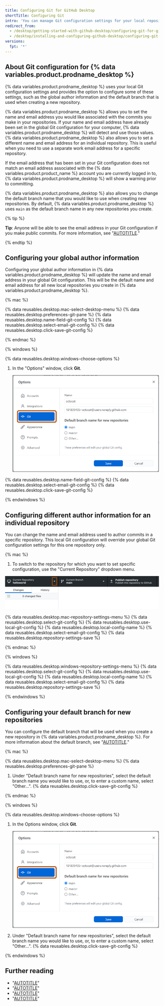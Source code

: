 ```yaml
---
title: Configuring Git for GitHub Desktop
shortTitle: Configuring Git
intro: 'You can manage Git configuration settings for your local repositories with {% data variables.product.prodname_desktop %}.'
redirect_from:
  - /desktop/getting-started-with-github-desktop/configuring-git-for-github-desktop
  - /desktop/installing-and-configuring-github-desktop/configuring-git-for-github-desktop
versions:
  fpt: '*'
---
```

## About Git configuration for {% data variables.product.prodname_desktop %}

{% data variables.product.prodname_desktop %} uses your local Git configuration settings and provides the option to configure some of these settings, such as the global author information and the default branch that is used when creating a new repository.

{% data variables.product.prodname_desktop %} allows you to set the name and email address you would like associated with the commits you make in your repositories. If your name and email address have already been set in the global Git configuration for your computer, {% data variables.product.prodname_desktop %} will detect and use those values. {% data variables.product.prodname_desktop %} also allows you to set a different name and email address for an individual repository. This is useful when you need to use a separate work email address for a specific repository.

If the email address that has been set in your Git configuration does not match an email address associated with the {% data variables.product.product_name %} account you are currently logged in to, {% data variables.product.prodname_desktop %} will show a warning prior to committing.

{% data variables.product.prodname_desktop %} also allows you to change the default branch name that you would like to use when creating new repositories. By default, {% data variables.product.prodname_desktop %} uses `main` as the default branch name in any new repositories you create.

{% tip %}

**Tip**: Anyone will be able to see the email address in your Git configuration if you make public commits. For more information, see "[AUTOTITLE](/account-and-profile/setting-up-and-managing-your-personal-account-on-github/managing-email-preferences/setting-your-commit-email-address)."

{% endtip %}

## Configuring your global author information

Configuring your global author information in {% data variables.product.prodname_desktop %} will update the name and email address in your global Git configuration. This will be the default name and email address for all new local repositories you create in {% data variables.product.prodname_desktop %}.

{% mac %}

{% data reusables.desktop.mac-select-desktop-menu %}
{% data reusables.desktop.preferences-git-pane %}
{% data reusables.desktop.name-field-git-config %}
{% data reusables.desktop.select-email-git-config %}
{% data reusables.desktop.click-save-git-config %}

{% endmac %}

{% windows %}

{% data reusables.desktop.windows-choose-options %}
1. In the "Options" window, click **Git**.

   ![Screenshot of the "Git" pane in the "Options" window. In the left sidebar, an option labeled "Git" is highlighted in blue and outlined in orange.](/assets/images/help/desktop/windows-select-git-pane.png)

{% data reusables.desktop.name-field-git-config %}
{% data reusables.desktop.select-email-git-config %}
{% data reusables.desktop.click-save-git-config %}

{% endwindows %}

## Configuring different author information for an individual repository

You can change the name and email address used to author commits in a specific repository. This local Git configuration will override your global Git configuration settings for this one repository only.

{% mac %}

1.  To switch to the repository for which you want to set specific configuration, use the "Current Repository" dropdown menu.

   ![Screenshot of the repository bar in GitHub Desktop. Next to "Current Repository", a dropdown icon is highlighted with an orange outline.](/assets/images/help/desktop/current-repo-dropdown.png)

{% data reusables.desktop.mac-repository-settings-menu %}
{% data reusables.desktop.select-git-config %}
{% data reusables.desktop.use-local-git-config %}
{% data reusables.desktop.local-config-name %}
{% data reusables.desktop.select-email-git-config %}
{% data reusables.desktop.repository-settings-save %}

{% endmac %}

{% windows %}

{% data reusables.desktop.windows-repository-settings-menu %}
{% data reusables.desktop.select-git-config %}
{% data reusables.desktop.use-local-git-config %}
{% data reusables.desktop.local-config-name %}
{% data reusables.desktop.select-email-git-config %}
{% data reusables.desktop.repository-settings-save %}

{% endwindows %}


## Configuring your default branch for new repositories

You can configure the default branch that will be used when you create a new repository in {% data variables.product.prodname_desktop %}. For more information about the default branch, see "[AUTOTITLE](/pull-requests/collaborating-with-pull-requests/proposing-changes-to-your-work-with-pull-requests/about-branches#about-the-default-branch)."

{% mac %}

{% data reusables.desktop.mac-select-desktop-menu %}
{% data reusables.desktop.preferences-git-pane %}
1. Under "Default branch name for new repositories", select the default branch name you would like to use, or, to enter a custom name, select "Other...".
{% data reusables.desktop.click-save-git-config %}

{% endmac %}

{% windows %}

{% data reusables.desktop.windows-choose-options %}
1. In the Options window, click **Git**.

   ![Screenshot of the "Git" pane in the "Options" window. In the left sidebar, an option labeled "Git" is highlighted in blue and outlined in orange.](/assets/images/help/desktop/windows-select-git-pane.png)

1. Under "Default branch name for new repositories", select the default branch name you would like to use, or, to enter a custom name, select "Other...".
{% data reusables.desktop.click-save-git-config %}

{% endwindows %}

## Further reading

- "[AUTOTITLE](/account-and-profile/setting-up-and-managing-your-personal-account-on-github/managing-email-preferences/adding-an-email-address-to-your-github-account)"
- "[AUTOTITLE](/account-and-profile/setting-up-and-managing-your-personal-account-on-github/managing-email-preferences/setting-your-commit-email-address)"
- "[AUTOTITLE](/pull-requests/collaborating-with-pull-requests/proposing-changes-to-your-work-with-pull-requests/about-branches)"
- "[AUTOTITLE](/get-started/getting-started-with-git)"
